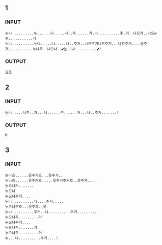 ## 1
### INPUT
```
누나..........누......나.....나..주......거.나..........주.거..나으거..나으💕주...........거
누나..........누나.....나.....나..주거..나으주거나으주거...나으주거....응주거...........누나주..나으나..💕눈..나..........💕!
```
### OUTPUT
```
흐읏
```
## 2
### INPUT
```
눈나.....나주..거...나......주......거...나..주거.......!
```
### OUTPUT
```
H
```
## 3
### INPUT
```
눈나흐......읏주거흐...읏주거..
누나흐......읏주거흐.....읏주거주거흐..읏주거....
누으나거.......
누으나
누으나주거....
누나..........나....주거.....
누으나주흐...읏주흐..읏
누나..........주거..나..........주거..........
누으나주.........거
누으나주거....
누으나주.......거
누으나주.........거
누...나..........주거....!
```